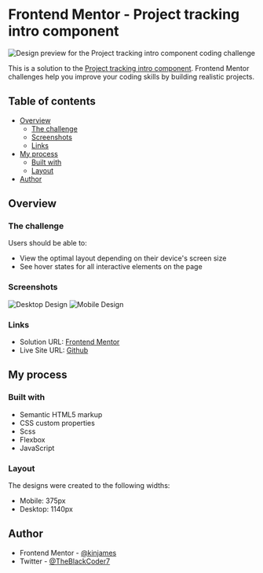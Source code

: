 # Frontend Mentor - Project tracking intro component

![Design preview for the Project tracking intro component coding challenge](./design/desktop-preview.jpg)


This is a solution to the [Project tracking intro component](https://www.frontendmentor.io/challenges/project-tracking-intro-component-5d289097500fcb331a67d80e/hub/project-tracking-intro-component-7t7eIxGbPC). Frontend Mentor challenges help you improve your coding skills by building realistic projects.

## Table of contents

- [Overview](#overview)
  - [The challenge](#the-challenge)
  - [Screenshots](#screenshots)
  - [Links](#links)
- [My process](#my-process)
  - [Built with](#built-with)
  - [Layout](#layout)
- [Author](#author)

## Overview

### The challenge

Users should be able to:

- View the optimal layout depending on their device's screen size
- See hover states for all interactive elements on the page

### Screenshots

![Desktop Design](./design/desktop-design.jpg)
![Mobile Design](./design/mobile-design.jpg)

### Links

- Solution URL: [Frontend Mentor](https://www.frontendmentor.io/solutions/time-tracking-dashboard-b90pz-qRSy)
- Live Site URL: [Github](https://kinjames.github.io/time-tracking-dashboard/)

## My process

### Built with

- Semantic HTML5 markup
- CSS custom properties
- Scss
- Flexbox
- JavaScript

### Layout

The designs were created to the following widths:

- Mobile: 375px
- Desktop: 1140px

## Author

- Frontend Mentor - [@kinjames](https://www.frontendmentor.io/profile/kinjames)
- Twitter - [@TheBlackCoder7](https://twitter.com/TheBlackCoder7)
